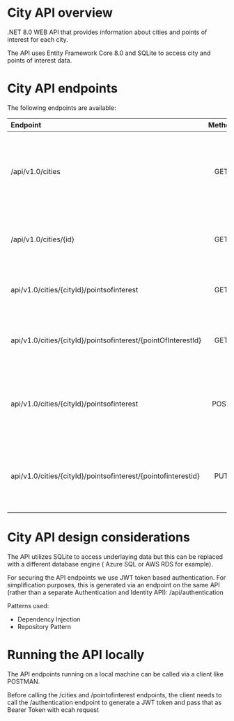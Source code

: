 # City API overview

.NET 8.0 WEB API that provides information about cities and points of interest for each city.

The API uses Entity Framework Core 8.0 and SQLite to access city and points of interest data.

# City API endpoints

The following endpoints are available:

| Endpoint                                                      | Method | Description                                                                                                                            |
| :------------------------------------------------------------ | :----: | :------------------------------------------------------------------------------------------------------------------------------------- |
| /api/v1.0/cities                                              |  GET   | returns JSON structure with all cities without associated points of interest; the endpoint provides pagination and search capabilities |
| /api/v1.0/cities/{id}                                         |  GET   | Returns a JSON response with a single city based on {id} and all associated points of interest                                         |
| api/v1.0/cities/{cityId}/pointsofinterest                     |  GET   | Returns a JSON response with all points of interest for a single city based on {cityId}                                                |
| api/v1.0/cities/{cityId}/pointsofinterest/{pointOfInterestId} |  GET   | Returns a JSON response with a single point of interest based on {pointOfInterestId} and {cityId}                                      |
| api/v1.0/cities/{cityId}/pointsofinterest                     |  POST  | Creates a new point of interest for a single city based on {cityId} and returns a JSON response with the new point of interest         |
| api/v1.0/cities/{cityId}/pointsofinterest/{pointofinterestid} |  PUT   | Updates a point of interest based on {pointOfInterestId} and {cityId} and returns a JSON response with the updated point of interest   |

# City API design considerations

The API utilizes SQLite to access underlaying data but this can be replaced with a different database engine ( Azure SQL or AWS RDS for example).

For securing the API endpoints we use JWT token based authentication. For simplification purposes, this is generated via an endpoint on the same API (rather than a separate Authentication and Identity API):
/api/authentication

Patterns used:

- Dependency Injection
- Repository Pattern

# Running the API locally

The API endpoints running on a local machine can be called via a client like POSTMAN.

Before calling the /cities and /pointofinterest endpoints, the client needs to call the /authentication endpoint to generate a JWT token and pass that as Bearer Token with ecah request
